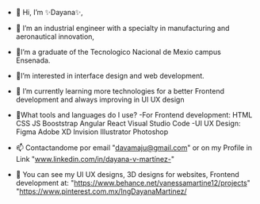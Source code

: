 - 👋 Hi, I’m ✨Dayana✨, 
- 👀 I’m an industrial engineer with a specialty in manufacturing and aeronautical innovation, 
- 🧠I’m a graduate of the Tecnologico Nacional de Mexio campus Ensenada.
- 🎨I’m interested in interface design and web development.
- 🌱 I’m currently learning more technologies for a better Frontend development and always improving in UI UX design
- 🎯What tools and languages do I use?
     -For Frontend development:
          HTML CSS JS 
          Booststrap
          Angular React
          Visual Studio Code
     -UI UX Design:
          Figma
          Adobe XD
          Invision
          Illustrator
          Photoshop
     
- 📫 Contactandome por email "davamaju@gmail.com" or on my Profile in Link
     "www.linkedin.com/in/dayana-v-martínez-" 
- 🎨 You can see my UI UX designs, 3D designs for websites, Frontend development at:
      "https://www.behance.net/vanessamartine12/projects" 
      "https://www.pinterest.com.mx/IngDayanaMartinez/  

<!---
Ing-Dayana/Ing-Dayana is a ✨ special  repository because its `README.md` (this file) appears on your GitHub profile.
You can click the Preview link to take a look at your changes.
--->

